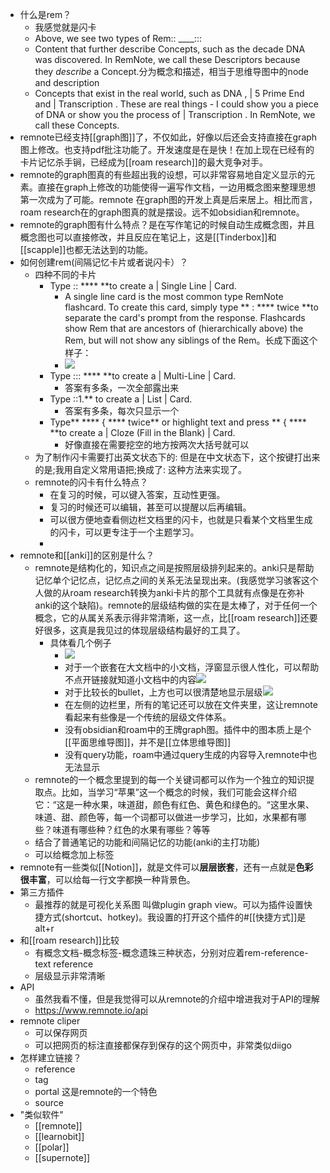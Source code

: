 - 什么是rem？
    - 我感觉就是闪卡
    - Above, we see two types of Rem:: ____:::
    - Content that further describe Concepts, such as the decade DNA was discovered. In RemNote, we call these Descriptors because they *describe* a Concept.分为概念和描述，相当于思维导图中的node and description
    - Concepts that exist in the real world, such as DNA ,  | 5 Prime End and  | Transcription . These are real things - I could show you a piece of DNA or show you the process of  | Transcription . In RemNote, we call these  Concepts.
- remnote已经支持[[graph图]]了，不仅如此，好像以后还会支持直接在graph图上修改。也支持pdf批注功能了。开发速度是在是快！在加上现在已经有的卡片记忆杀手锏，已经成为[[roam research]]的最大竞争对手。
- remnote的graph图真的有些超出我的设想，可以非常容易地自定义显示的元素。直接在graph上修改的功能使得一遍写作文档，一边用概念图来整理思想第一次成为了可能。remnote 在graph图的开发上真是后来居上。相比而言，roam research在的graph图真的就是摆设。远不如obsidian和remnote。
- remnote的graph图有什么特点？是在写作笔记的时候自动生成概念图，并且概念图也可以直接修改，并且反应在笔记上，这是[[Tinderbox]]和[[scapple]]也都无法达到的功能。
- 如何创建rem(间隔记忆卡片或者说闪卡）？
    - 四种不同的卡片
        - Type :: **** **to create a  | Single Line  | Card.
            - A single line card is the most common type RemNote flashcard.  To create this card, simply type ** : ****  twice **to separate the card's prompt from the response.  Flashcards show Rem that are ancestors of (hierarchically above) the Rem, but will not show any siblings of the Rem。长成下面这个样子：
            - ![](https://firebasestorage.googleapis.com/v0/b/firescript-577a2.appspot.com/o/imgs%2Fapp%2Fxinyiheng%2FZPOB2ovtpC.png?alt=media&token=aae1b11c-d5af-43f0-8791-ab306fbb8a44)
        - Type ::: **** **to create a  | Multi-Line   | Card.
            - 答案有多条，一次全部露出来
        - Type ::1.**  to create a  | List  | Card.
            - 答案有多条，每次只显示一个
        - Type** **** {  **** twice** or highlight text and press ** { ****  **to create a  | Cloze (Fill in the Blank)  | Card.
            - 好像直接在需要挖空的地方按两次大括号就可以
    - 为了制作闪卡需要打出英文状态下的: 但是在中文状态下，这个按键打出来的是;我用自定义常用语把;换成了: 这种方法来实现了。
    - remnote的闪卡有什么特点？
        - 在复习的时候，可以键入答案，互动性更强。
        - 复习的时候还可以编辑，甚至可以提醒以后再编辑。
        - 可以很方便地查看侧边栏文档里的闪卡，也就是只看某个文档里生成的闪卡，可以更专注于一个主题学习。
        - 
- remnote和[[anki]]的区别是什么？
    - remnote是结构化的，知识点之间是按照层级排列起来的。anki只是帮助记忆单个记忆点，记忆点之间的关系无法呈现出来。(我感觉学习骇客这个人做的从roam research转换为anki卡片的那个工具就有点像是在弥补anki的这个缺陷)。remnote的层级结构做的实在是太棒了，对于任何一个概念，它的从属关系表示得非常清晰，这一点，比[[roam research]]还要好很多，这真是我见过的体现层级结构最好的工具了。
        - 具体看几个例子
            - ![](https://firebasestorage.googleapis.com/v0/b/firescript-577a2.appspot.com/o/imgs%2Fapp%2Fxinyiheng%2FfwL4lftMRA.png?alt=media&token=6784bfd0-530b-4228-9f07-0079a497c614)
            - 对于一个嵌套在大文档中的小文档，浮窗显示很人性化，可以帮助不点开链接就知道小文档中的内容![](https://firebasestorage.googleapis.com/v0/b/firescript-577a2.appspot.com/o/imgs%2Fapp%2Fxinyiheng%2F72HeCwWaN2.png?alt=media&token=110332c8-eb01-493d-9530-93dc0d69abbe)
            - 对于比较长的bullet，上方也可以很清楚地显示层级![](https://firebasestorage.googleapis.com/v0/b/firescript-577a2.appspot.com/o/imgs%2Fapp%2Fxinyiheng%2FUqVW7aymvp.png?alt=media&token=be28296c-8bb7-4c21-a571-2e650f2fb568)
            - 在左侧的边栏里，所有的笔记还可以放在文件夹里，这让remnote看起来有些像是一个传统的层级文件体系。
            - 没有obsidian和roam中的王牌graph图。插件中的图本质上是个[[平面思维导图]]，并不是[[立体思维导图]]
            - 没有query功能，roam中通过query生成的内容导入remnote中也无法显示
    - remnote的一个概念里提到的每一个关键词都可以作为一个独立的知识提取点。比如，当学习“苹果”这一个概念的时候，我们可能会这样介绍它：“这是一种水果，味道甜，颜色有红色、黄色和绿色的。“这里水果、味道、甜、颜色等，每一个词都可以做进一步学习，比如，水果都有哪些？味道有哪些种？红色的水果有哪些？等等
    - 结合了普通笔记的功能和间隔记忆的功能(anki的主打功能)
    - 可以给概念加上标签
- remnote有一些类似[[Notion]]，就是文件可以**层层嵌套**，还有一点就是**色彩很丰富**，可以给每一行文字都换一种背景色。
- 第三方插件
    - 最推荐的就是可视化关系图 叫做plugin graph view。可以为插件设置快捷方式(shortcut、hotkey)。我设置的打开这个插件的#[[快捷方式]]是alt+r
- 和[[roam research]]比较
    - 有概念文档-概念标签-概念遗珠三种状态，分别对应着rem-reference-text reference
    - 层级显示非常清晰
- API
    - 虽然我看不懂，但是我觉得可以从remnote的介绍中增进我对于API的理解
    - https://www.remnote.io/api
- remnote cliper
    - 可以保存网页
    - 可以把网页的标注直接都保存到保存的这个网页中，非常类似diigo
- 怎样建立链接？
    - reference
    - tag
    - portal 这是remnote的一个特色
    - source
- "类似软件"
    - [[remnote]]
    - [[learnobit]]
    - [[polar]]
    - [[supernote]]
